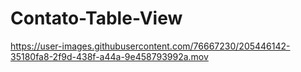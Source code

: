 # Contato-Table-View



https://user-images.githubusercontent.com/76667230/205446142-35180fa8-2f9d-438f-a44a-9e458793992a.mov





